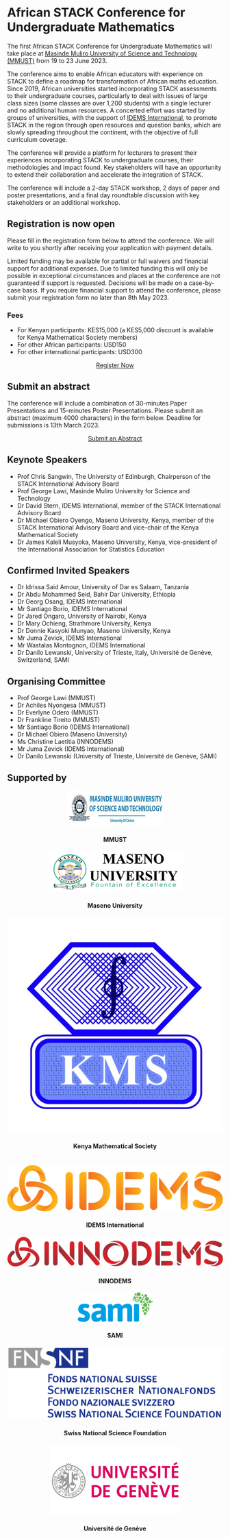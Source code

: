 # African STACK Conference for Undergraduate Mathematics

<p>The first African STACK Conference for Undergraduate Mathematics will take place at <a href="https://www.mmust.ac.ke" target="blank">Masinde Muliro University of Science and Technology (MMUST)</a> from 19 to 23 June 2023.</p>

<p>The conference aims to enable African educators with experience on STACK to define a roadmap for transformation of African maths education. Since 2019, African universities started incorporating STACK assessments to their undergraduate courses, particularly to deal with issues of large class sizes (some classes are over 1,200 students) with a single lecturer and no additional human resources. A concerted effort was started by groups of universities, with the support of <a href="https://www.idems.international/" target="blank">IDEMS International</a>, to promote STACK in the region through open resources and question banks, which are slowly spreading throughout the continent, with the objective of full curriculum coverage.</p>

<p>The conference will provide a platform for lecturers to present their experiences incorporating STACK to undergraduate courses, their methodologies and impact found. Key stakeholders will have an opportunity to extend their collaboration and accelerate the integration of STACK.</p>

<p>The conference will include a 2-day STACK workshop, 2 days of paper and poster presentations, and a final day roundtable discussion with key stakeholders or an additional workshop.</p>

## Registration is now open

<p>Please fill in the registration form below to attend the conference. We will write to you shortly after receiving your application with payment details.</p>

<p>Limited funding may be available for partial or full waivers and financial support for additional expenses. Due to limited funding this will only be possible in exceptional circumstances and places at the conference are not guaranteed if support is requested. Decisions will be made on a case-by-case basis. If you require financial support to attend the conference, please submit your registration form no later than 8th May 2023.</p>

### Fees

* For Kenyan participants: KES15,000 (a KES5,000 discount is available for Kenya Mathematical Society members)
* For other African participants: USD150
* For other international participants: USD300

<p><center><a class="btn btn-primary btn-lg" href="https://docs.google.com/forms/d/e/1FAIpQLSdnS7EgQ0fUyzoRs_q7s25YqE_r8073usF_Zv2JSIUYJavYew/viewform?usp=sf_link" role="button">Register Now</a></center></p>

## Submit an abstract

<p>The conference will include a combination of 30-minutes Paper Presentations and 15-minutes Poster Presentations. Please submit an abstract (maximum 4000 characters) in the form below. Deadline for submissions is 13th March 2023.</p>

<p><center><a class="btn btn-primary btn-lg" href="https://docs.google.com/forms/d/e/1FAIpQLScXWJiT-mxuJuVfCDApc6-9sRqdgoWeDhXF4wAGN--FqBlSRw/viewform?usp=sf_link" role="button">Submit an Abstract</a></center></p>

## Keynote Speakers

* Prof Chris Sangwin, The University of Edinburgh, Chairperson of the STACK International Advisory Board
* Prof George Lawi, Masinde Muliro University for Science and Technology
* Dr David Stern, IDEMS International, member of the STACK International Advisory Board
* Dr Michael Obiero Oyengo, Maseno University, Kenya, member of the STACK International Advisory Board and vice-chair of the Kenya Mathematical Society
* Dr James Kaleli Musyoka, Maseno University, Kenya, vice-president of the International Association for Statistics Education

## Confirmed Invited Speakers

* Dr Idrissa Said Amour, University of Dar es Salaam, Tanzania
* Dr Abdu Mohammed Seid, Bahir Dar University, Ethiopia
* Dr Georg Osang, IDEMS International
* Mr Santiago Borio, IDEMS International
* Dr Jared Ongaro, University of Nairobi, Kenya
* Dr Mary Ochieng, Strathmore University, Kenya
* Dr Donnie Kasyoki Munyao, Maseno University, Kenya
* Mr Juma Zevick, IDEMS International
* Mr Wastalas Montognon, IDEMS International
* Dr Danilo Lewanski, University of Trieste, Italy, Université de Genève, Switzerland, SAMI

## Organising Committee

* Prof George Lawi (MMUST)
* Dr Achiles Nyongesa (MMUST)
* Dr Everlyne Odero (MMUST)
* Dr Frankline Tireito (MMUST)
* Mr Santiago Borio (IDEMS International)
* Dr Michael Obiero (Maseno University)
* Ms Christine Laetitia (INNODEMS)
* Mr Juma Zevick (IDEMS International)
* Dr Danilo Lewanski (University of Trieste, Université de Genève, SAMI)


## Supported by

<div class="container">
   <div class="row">
      <div class="col-md-4">
         <center><img class="img-logo-large" src="../../img/mmust-logo.jpg" alt="Masinde Muliro University of Science and Technology" /><br>
         <h4>MMUST</h4></center>
      </div>
      <div class="col-md-4">
         <center><img class="img-logo-large" src="../../img/maseno-logo.png" alt="Maseno University" /><br>
         <h4>Maseno University</h4></center>
      </div>
      <div class="col-md-4">
         <center><img class="img-logo-large" src="../../img/kms-logo.jpg" alt="Kenya Mathematical Society" /><br>
         <h4>Kenya Mathematical Society</h4></center>
      </div>
   </div>
   <br>
   <div class="row">
      <div class="col-md-4">
         <center><img class="img-logo-large" src="../../img/idems-logo.png" alt="IDEMS International" /><br>
         <h4>IDEMS International</h4></center>
      </div>
      <div class="col-md-4">
         <center><img class="img-logo-large" src="../../img/innodems-logo.jpg" alt="INNODEMS" /><br>
         <h4>INNODEMS</h4></center>
      </div>
      <div class="col-md-4">
         <center><img class="img-logo-large" src="../../img/sami-logo.png" alt="SAMI" /><br>
         <h4>SAMI</h4></center>
      </div>
   </div>
      <div class="row">
      <div class="col-md-4">
         <center><img class="img-logo-large" src="../../img/fsn-logo.gif" alt="IDEMS International" /><br>
         <h4>Swiss National Science Foundation</h4></center>
      </div>
      <div class="col-md-4">
         <center><img class="img-logo-large" src="../../img/geneva-university-logo.png" alt="INNODEMS" /><br>
         <h4>Université de Genève</h4></center>
      </div>
   </div>
</div>
